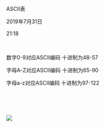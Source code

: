 ASCII表

2019年7月31日

21:18

 

数字0-9对应ASCII编码 十进制为48-57

字母A-Z对应ASCII编码 十进制为65-90

字母a-z对应ASCII编码 十进制为97-122

 

 

![](033_ASCII表_000.png)
